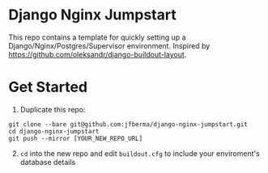 Django Nginx Jumpstart
======================

This repo contains a template for quickly setting up a Django/Nginx/Postgres/Supervisor environment. Inspired by https://github.com/oleksandr/django-buildout-layout.

Get Started
===========

1. Duplicate this repo: 
```
git clone --bare git@github.com:jfberma/django-nginx-jumpstart.git
cd django-nginx-jumpstart
git push --mirror [YOUR_NEW_REPO_URL]
```
2. ```cd``` into the new repo and edit ```buildout.cfg``` to include your enviroment's database details

